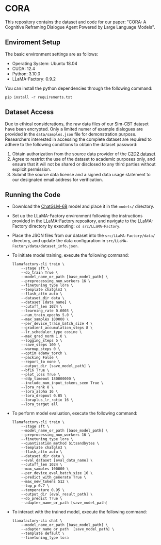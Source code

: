 # CORA

This repository contains the dataset and code for our paper: "CORA: A Cognitive Reframing Dialogue Agent Powered by Large Language Models".

## Enviroment Setup

The basic environment settings are as follows:

- Operating System: Ubuntu 18.04
- CUDA: 12.4
- Python: 3.10.0
- LLaMA-Factory: 0.9.2

You can install the python dependencies through the following command:

```
pip install -r requirements.txt
```

## Dataset Access

Due to ethical considerations, the raw data files of our Sim-CBT dataset have been encrypted. Only a limited numer of example dialogues are provided in the `data/samples.json` file for demonstration purpose. Researchers interested in accessing the complete dataset are required to adhere to the following conditions to obtain the dataset password:

1. Obtain authorization from the source data provider of the [C2D2 dataset](https://github.com/bcwangavailable/C2D2-Cognitive-Distortion).
2. Agree to restrict the use of the dataset to academic purposes only, and ensure that it will not be shared or disclosed to any third parties without explicit permission.
3. Submit the source data license and a signed data usage statement to our designated email address for verification.

## Running the Code

- Download the [ChatGLM-6B](https://huggingface.co/THUDM/chatglm-6b) model and place it in the `models/` directory.

- Set up the LLaMA-Factory environment following the instructions provided in the [LLaMA-Factory repository](https://github.com/hiyouga/LLaMA-Factory), and navigate to the LLaMA-Factory directory by executing: `cd src/LLaMA-Factory`.

- Place the JSON files from our dataset into the `src/LLaMA-Factory/data/` directory, and update the data configuration in `src/LLaMA-Factory/data/dataset_info.json`.

- To initiate model training, execute the following command:

  ```
  llamafactory-cli train \
      --stage sft \
      --do_train True \
      --model_name_or_path [base_model_path] \
      --preprocessing_num_workers 16 \
      --finetuning_type lora \
      --template chatglm3 \
      --flash_attn auto \
      --dataset_dir data \
      --dataset [data_name] \
      --cutoff_len 1024 \
      --learning_rate 0.0003 \
      --num_train_epochs 5.0 \
      --max_samples 100000 \
      --per_device_train_batch_size 4 \
      --gradient_accumulation_steps 8 \
      --lr_scheduler_type cosine \
      --max_grad_norm 1.0 \
      --logging_steps 5 \
      --save_steps 100 \
      --warmup_steps 0 \
      --optim adamw_torch \
      --packing False \
      --report_to none \
      --output_dir [save_model_path] \
      --bf16 True \
      --plot_loss True \
      --ddp_timeout 180000000 \
      --include_num_input_tokens_seen True \
      --lora_rank 8 \
      --lora_alpha 16 \
      --lora_dropout 0.05 \
      --loraplus_lr_ratio 16 \
      --lora_target all 
  ```

- To perform model evaluation, execute the following command:

  ```
  llamafactory-cli train \
      --stage sft \
      --model_name_or_path [base_model_path] \
      --preprocessing_num_workers 16 \
      --finetuning_type lora \
      --quantization_method bitsandbytes \
      --template chatglm3 \
      --flash_attn auto \
      --dataset_dir data \
      --eval_dataset [eval_data_name] \
      --cutoff_len 1024 \
      --max_samples 100000 \
      --per_device_eval_batch_size 16 \
      --predict_with_generate True \
      --max_new_tokens 512 \
      --top_p 0.7 \
      --temperature 0.95 \
      --output_dir [eval_result_path] \
      --do_predict True \
      --adapter_name_or_path [save_model_path]
  ```

- To interact with the trained model, execute the following command:

  ```
  llamafactory-cli chat \
      --model_name_or_path [base_model_path] \
      --adapter_name_or_path  [save_model_path] \
      --template default \
      --finetuning_type lora
  ```

